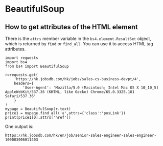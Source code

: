 # BeautifulSoup

## How to get attributes of the HTML element

There is the `attrs` member variable in the `bs4.element.ResultSet` object, which is returned by `find` or `find_all`. You can use it to access HTML tag attributes.

```
import requests
import bs4
from bs4 import BeautifulSoup

r=requests.get(
    'https://hk.jobsdb.com/hk/jobs/sales-cs-business-devpt/4',
    headers={
        'User-Agent': 'Mozilla/5.0 (Macintosh; Intel Mac OS X 10_10_5) AppleWebKit/537.36 (KHTML, like Gecko) Chrome/65.0.3325.181 Safari/537.36'
    }
)
mypage = BeautifulSoup(r.text)
price1 = mypage.find_all('a',attrs={'class':'posLink'})
print(price1[0].attrs['href'])
```

One output is: 

```
https://hk.jobsdb.com/hk/en/job/senior-sales-engineer-sales-engineer-100003006011403
```


